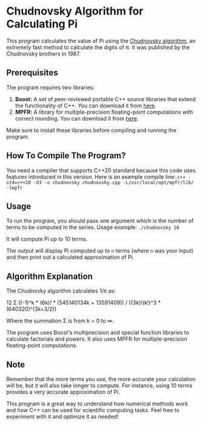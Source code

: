 # Chudnovsky Algorithm for Calculating Pi

This program calculates the value of Pi using the [Chudnovsky algorithm](https://en.wikipedia.org/wiki/Chudnovsky_algorithm),
an extremely fast method to calculate the digits of π. It was published by the Chudnovsky brothers in 1987.

## Prerequisites

The program requires two libraries:

1. **Boost:** A set of peer-reviewed portable C++ source libraries that extend the functionality of C++. You can download it from [here](https://www.boost.org/users/download/). 
2. **MPFR:** A library for multiple-precision floating-point computations with correct rounding. You can download it from [here](http://www.mpfr.org/mpfr-current/#download).

Make sure to install these libraries before compiling and running the program.

## How To Compile The Program?
You need a compiler that supports C++20 standard because this code uses features introduced in this version.
Here is an example compile line: `c++ -std=c++20 -O3 -o chudnovsky chudnovsky.cpp -L/usr/local/opt/mpfr/lib/ -lmpfr`

## Usage
To run the program, you should pass one argument which is the number of terms to be computed in the series.
Usage example: `./chudnovsky 10` 

It will compute Pi up to 10 terms.

The output will display Pi computed up to `n` terms (where `n` was your input) and then print out a calculated approximation of Pi.

## Algorithm Explanation
The Chudnovky algorithm calculates 1/π as:

12 Σ ((-1)^k * (6k)! * (545140134k + 13591409)) / ((3k)!(k!)^3 * (640320)^(3k+3/2))

Where the summation Σ is from k = 0 to ∞.

The program uses Boost's multiprecision and special function libraries to calculate factorials and powers. It also uses MPFR for multiple-precision floating-point computations.

## Note

Remember that the more terms you use, the more accurate your calculation will be, but it will also take longer to compute. For instance, using 10 terms provides a very accurate approximation of Pi.

This program is a great way to understand how numerical methods work and how C++ can be used for scientific computing tasks. Feel free to experiment with it and optimize it as needed!

